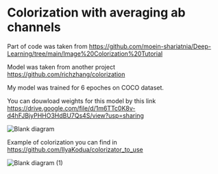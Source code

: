 # Colorization with averaging ab channels

Part of code was taken from 
https://github.com/moein-shariatnia/Deep-Learning/tree/main/Image%20Colorization%20Tutorial 

Model was taken from another project
https://github.com/richzhang/colorization 

My model was trained for 6 epoches on COCO dataset.

You can douwload weights for this model by this link 
https://drive.google.com/file/d/1m6TTc0K8v-d4hFJBjyPHHO3HdBU7Qs4S/view?usp=sharing 

![Blank diagram](https://user-images.githubusercontent.com/82718432/146439354-7ba04506-1bc1-4b73-ab3f-f349ed34e0db.png)

Example of colorization you can find in 
https://github.com/IlyaKodua/colorizator_to_use 

![Blank diagram (1)](https://user-images.githubusercontent.com/82718432/146436626-d1140ce4-55a8-44bb-bec5-8d4cd0ea9a30.jpeg)
